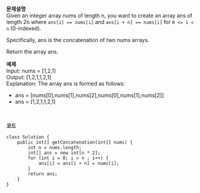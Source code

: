**문제설명**<br>
Given an integer array nums of length n, you want to create an array ans of length 2n where `ans[i] == nums[i]` and `ans[i + n] == nums[i]` for `0 <= i < n` (0-indexed).

Specifically, ans is the concatenation of two nums arrays.

Return the array ans.


**예제**<br>
Input: nums = [1,2,1]<br>
Output: [1,2,1,1,2,1]<br>
Explanation: The array ans is formed as follows:<br>
- ans = [nums[0],nums[1],nums[2],nums[0],nums[1],nums[2]]<br>
- ans = [1,2,1,1,2,1]<br>
<br>

**코드**
```
class Solution {
    public int[] getConcatenation(int[] nums) {
        int n = nums.length;
        int[] ans = new int[n * 2];
        for (int i = 0; i < n ; i++) {
            ans[i] = ans[i + n] = nums[i];
        }
        return ans;
    }
}
```
